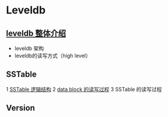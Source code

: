 # Leveldb 

## [leveldb 整体介绍](./leveldb_high_level_介绍.md)
* leveldb 架构
* leveldb的读写方式（high level）

## SSTable
1 [SSTable 逻辑结构](./table/sstable.md)
2 [data block 的读写过程](./table/data_block.md)
3 SSTable 的读写过程

## Version




